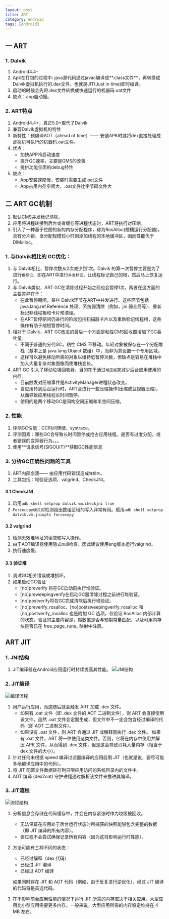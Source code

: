 ```yaml
---
layout: post
title: ART
category: Android
tags: [Android]
---
```



## 一 ART

### 1. Dalvik 
1. Android4.4-
2. Apk在打包的过程中: java源代码通过javac编译成**.class文件**，再转换成Dalvik虚拟机执行的.dex文件，也就是JIT(Just in time)即时编译。
3. 启动的时候会先将.dex文件转换成快速运行的机器码.oat文件
4. 缺点：app启动慢。


### 2. ART特点
1. Android4.4+，真正5.0+取代了Dalvik
2. 兼容Dalvik虚拟机的特性
3. 新特性：预编译AOT（ahead of time）—— 安装APK时就将dex直接处理成虚拟机可执行的机器码.oat文件。
4. 优点：
	* 加快APP冷启动速度
	* 提升GC速率，主要是GMS的改善
	* 提供功能全面的debug特性
5. 缺点：
	* App安装速度慢，安装时需要生成.oat文件
	* App占用内存空间大，.oat文件比字节码文件大


## 二 ART GC机制
1. 默认CMS并发标记清除。
2. 应用将进程转换到后台或者缓存等进程状态时，ART将执行对压缩。
3. 引入了一种基于位图的新的内存分配程序，称为RosAlloc(插槽运行分配器)，具有分片锁，当分配规模较小时刻添加线程的本地缓冲区，因而性能优于DlMalloc。 

### 1. 与Dalvik相比的 GC优化：
1. 与 Dalvik相比，暂停次数从2次减少到1次。Dalvik 的第一次暂停主要是为了进行`根标记`，即在ART中进行`并发标记`，让线程标记自己的根，然后马上恢复运行。
2. 与 Dalvik类似，ART GC在清除过程开始之前也会暂停1次。两者在这方面的主要差异在于：
	* 在此暂停期间，某些 Dalvik环节在ART中并发进行。这些环节包括 java.lang.ref.Reference 处理、系统弱清除（例如，jni 弱全局等）、重新标记非线程根和卡片预清理。
	* 在ART暂停期间仍进行的阶段包括扫描脏卡片以及重新标记线程根，这些操作有助于缩短暂停时间。
3. 相对于 Dalvik，ART GC改进的最后一个方面是粘性CMS回收器增加了GC吞吐量。
	* 不同于普通的分代GC，粘性 CMS 不移动。年轻对象被保存在一个分配堆栈（基本上是 java.lang.Object 数组）中，而非为其设置一个专用区域。
	* 这样可以避免移动所需的对象以维持低暂停次数，但缺点是容易在堆栈中加入大量复杂对象图像而使堆栈变长。
4. ART GC 引入了移动垃圾回收器，目的在于通过`堆压缩`来减少后台应用使用的内存。
	* 目前触发对压缩事件是ActivityManager进程状态改变。
	* 当应用转到后台运行时，ART会进行一些压缩操作(压缩或监视器压缩)，从而导致应用线程长时间暂停。
	* 使用的是两个移动GC是同构空间压缩和半空间压缩。


### 2. 性能
1. 评测GC性能：GC时间转储、systrace。
2. 评测因素：哪些GC会导致长时间暂停或抢占应用线程。是否有过度分配，或者错误的变异器行为。。。
3. 使用**请求信号(SIGOUIT)**获取GC性能信息 


### 3. 分析GC正确性问题的工具
1. ART内部崩溃—— 由应用代码错误造成`堆损坏`。
2. 工具包括：堆验证选项、valgrind、CheckJNI。

#### 3.1 CheckJNI
1. 启用`adb shell setprop dalvik.vm.checkjni true`
2. `Forcecopy模式`对检测超出数组区域的写入非常有用。启用`adb shell setprop dalvik.vm.jniopts forcecopy`

#### 3.2 valgrind
1. 检测无效堆地址的读取和写入操作。
2. 由于AOT编译器使用隐式null检查，因此建议使用eng版本运行valgrind。
3. 执行速度慢。

#### 3.3 验证堆
1. 调试GC相关错误或堆损坏。
2. 如果启动GC验证
	* [no]preverify 将在GC启动前执行堆验证。
	* [no]preweepingverify在启动GC器清除过程之前进行堆验证。
	* [no]postverify将在GC完成清除后执行堆验证。
	* [no]preverify_rosalloc、[no]postsweepingverify_rosalloc 和 [no]postverify_rosalloc 也是附加 GC 选项，仅验证 RosAlloc 内部计算的状态。验证的主要内容是，魔数值是否与预期常量匹配，以及可用内存块是否已在 free_page_runs_ 映射中注册。

## ART JIT

### 1. JNI结构
1. JIT编译器在Android应用运行时持续提高其性能。
 ![JNI结构](https://source.android.com/devices/tech/dalvik/images/jit-arch.png)
	
### 2. JIT编译
![编译流程](https://source.android.com/devices/tech/dalvik/images/jit-profile-comp.png)

1. 用户运行应用，而这随后就会触发 ART 加载 .dex 文件。
	* 如果有 .oat 文件（即 .dex 文件的 AOT 二进制文件），则 ART 会直接使用该文件。虽然 .oat 文件会定期生成，但文件中不一定会包含经过编译的代码（即 AOT 二进制文件）。
	* 如果没有 .oat 文件，则 ART 会通过 JIT 或解释器执行 .dex 文件。
如果有 .oat 文件，ART 将一律使用这类文件。否则，它将在内存中使用并解压 APK 文件，从而得到 .dex 文件，但是这会导致消耗大量内存（相当于 dex 文件的大小）。
2. 针对任何未根据 speed 编译过滤器编译的应用启用 JIT（也就是说，要尽可能多地编译应用中的代码）。
3. 将 JIT 配置文件数据转存到只限应用访问的系统目录内的文件中。
4. AOT 编译 (dex2oat) 守护进程通过解析该文件来推进其编译。 

### 3. JIT流程
![流程结构](https://source.android.com/devices/tech/dalvik/images/jit-workflow.png)

1. 分析信息会存储在代码缓存中，并会在内存紧张时作为垃圾被回收。
	* 无法保证在应用处于后台运行状态时所捕获的快照能够包含完整的数据（即 JIT 编译的所有内容）。
	* 该过程不会尝试确保记录所有内容（因为这将影响运行时性能）。
2. 方法可能有三种不同的状态：
	* 已经过解释（dex 代码）
	* 已经过 JIT 编译
	* 已经过 AOT 编译

	如果同时存在 JIT 和 AOT 代码（例如，由于反复进行逆优化），经过 JIT 编译的代码将是首选代码。

3. 在不影响前台应用性能的情况下运行 JIT 所需的内存取决于相关应用。大型应用比小型应用需要更多内存。一般来说，大型应用所需的内存稳定维持在 4 MB 左右。






